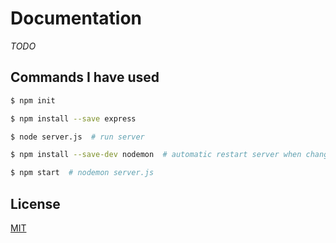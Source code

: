 # Documentation

_TODO_

## Commands I have used

```bash
$ npm init
```
```bash
$ npm install --save express  
```
```bash
$ node server.js  # run server
```
```bash
$ npm install --save-dev nodemon  # automatic restart server when change the code
```
```bash
$ npm start  # nodemon server.js
```





## License
[MIT](https://choosealicense.com/licenses/mit/)